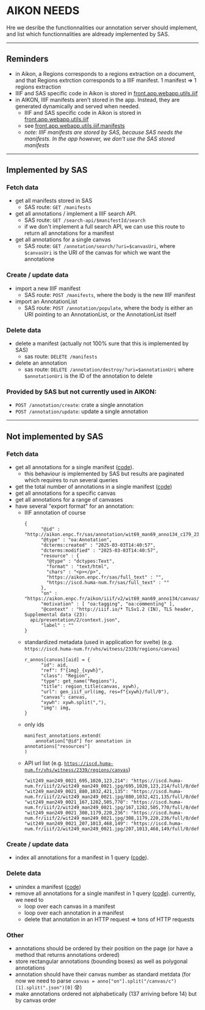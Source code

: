 # AIKON NEEDS

Hre we desribe the functionnalities our annotation server should implement, and list which functionnalities are aldready implemented by SAS.

---

## Reminders

- in Aikon, a Regions corresponds to a regions extraction on a document, and that Regions extrction corresponds to a IIIF manifest. 1 manifest => 1 regions extraction
- IIIF and SAS specific code in Aikon is stored in [front.app.webapp.utils.iiif](https://github.com/Aikon-platform/aikon/tree/main/front/app/webapp/utils/iiif)
- in AIKON, IIIF manifests aren't stored in the app. Instead, they are generated dynamically and served when needed.
    - IIIF and SAS specific code in Aikon is stored in [front.app.webapp.utils.iiif](https://github.com/Aikon-platform/aikon/tree/main/front/app/webapp/utils/iiif)
    - see [front.app.webapp.utils.iiif.manifests](https://github.com/Aikon-platform/aikon/blob/main/front/app/webapp/utils/iiif/manifest.py)
    - *note: IIIF manifests are stored by SAS, because SAS needs the manifests. In the app however, we don't use the SAS stored manifests*

---

## Implemented by SAS

### Fetch data

- get all manifests stored in SAS
    - SAS route: `GET /manifests`
- get all annotations / implement a IIIF search API. 
    - SAS route: `GET /search-api/$manifestId/search`
    - if we don't implement a full search API, we can use this route to return all annotations for a manifest
- get all annotations for a single canvas
    - SAS route: `GET /annotation/search/?uri=$canvasUri`, where `$canvasUri` is the URI of the canvas for which we want the annotatione

### Create / update data

- import a new IIIF manifest 
    - SAS route: `POST /manifests`, where the body is the new IIIF manifest
- import an AnnotationList 
    - SAS route: `POST /annotation/populate`, where the body is either an URI pointing to an AnnotationList, or the AnnotationList itself

### Delete data

- delete a manifest (actually not 100% sure that this is implemented by SAS)
    - sas route: `DELETE /manifests`
- delete an annotation
    - sas route: `DELETE /annotation/destroy/?uri=$annotationUri` where `$annotationUri` is the ID of the annotation to delete

### Provided by SAS but not currently used in AIKON:

- `POST /annotation/create`: crate a single annotation
- `POST /annotation/update`: update a single annotation

---

## Not implemented by SAS

### Fetch data

- get all annotations for a single manifest ([code](https://github.com/Aikon-platform/aikon/blob/cc8430c52e205e6a1c04c4ae84f69126fb5a3bda/front/app/webapp/utils/iiif/annotation.py#L32)).
    - this behaviour is implemented by SAS but results are paginated which requires to run several queries
- get the total number of annotations in a single manifest ([code](https://github.com/Aikon-platform/aikon/blob/cc8430c52e205e6a1c04c4ae84f69126fb5a3bda/front/app/webapp/utils/iiif/annotation.py#L648))
- get all annotations for a specific canvas
- get all annotations for a range of canvases
- have several "export format" for an annotation:
    - IIIF annotation of course
      ```
      {
            "@id" : "http://aikon.enpc.fr/sas/annotation/wit69_man69_anno134_c179_23f885ed66914139ab7d67d22f8f8f46",
            "@type" : "oa:Annotation",
            "dcterms:created" : "2025-03-03T14:40:57",
            "dcterms:modified" : "2025-03-03T14:40:57",
            "resource" : {
              "@type" : "dctypes:Text",
              "format" : "text/html",
              "chars" : "<p></p>",
              "https://aikon.enpc.fr/sas/full_text" : "",
              "https://iscd.huma-num.fr/sas/full_text" : ""
            },
            "on" : "https://aikon.enpc.fr/aikon/iiif/v2/wit69_man69_anno134/canvas/c179.json#xywh=52,1221,891,54",
            "motivation" : [ "oa:tagging", "oa:commenting" ],
            "@context" : "http://iiif.io/* TLSv1.2 (IN), TLS header, Supplemental data (23):
        api/presentation/2/context.json",
            "label" : ""
      }
      ```
    - standardized metadata (used in application for svelte) (e.g. `https://iscd.huma-num.fr/vhs/witness/2339/regions/canvas`)
      ```
      r_annos[canvas][aid] = {
            "id": aid,
            "ref": f"{img}_{xywh}",
            "class": "Region",
            "type": get_name("Regions"),
            "title": region_title(canvas, xywh),
            "url": gen_iiif_url(img, res=f"{xywh}/full/0"),
            "canvas": canvas,
            "xywh": xywh.split(","),
            "img": img,
      }
      ```
    - only ids
      ```
      manifest_annotations.extend(
          annotation["@id"] for annotation in annotations["resources"]
      )
      ```
    - API url list (e.g. [`https://iscd.huma-num.fr/vhs/witness/2339/regions/canvas`](https://iscd.huma-num.fr/vhs/wit249_man249_anno249/list/))
      ```
      "wit249_man249_0021_695,1020,123,214": "https://iscd.huma-num.fr/iiif/2/wit249_man249_0021.jpg/695,1020,123,214/full/0/default.jpg",
      "wit249_man249_0021_880,1032,421,135": "https://iscd.huma-num.fr/iiif/2/wit249_man249_0021.jpg/880,1032,421,135/full/0/default.jpg",
      "wit249_man249_0021_167,1282,505,770": "https://iscd.huma-num.fr/iiif/2/wit249_man249_0021.jpg/167,1282,505,770/full/0/default.jpg",
      "wit249_man249_0021_308,1179,220,236": "https://iscd.huma-num.fr/iiif/2/wit249_man249_0021.jpg/308,1179,220,236/full/0/default.jpg",
      "wit249_man249_0021_207,1013,468,149": "https://iscd.huma-num.fr/iiif/2/wit249_man249_0021.jpg/207,1013,468,149/full/0/default.jpg"
      ```

### Create / update data

- index all annotations for a manifest in 1 query ([code](https://github.com/Aikon-platform/aikon/blob/cc8430c52e205e6a1c04c4ae84f69126fb5a3bda/front/app/webapp/utils/iiif/annotation.py#L197)).

### Delete data

- unindex a manifest ([code](https://github.com/Aikon-platform/aikon/blob/cc8430c52e205e6a1c04c4ae84f69126fb5a3bda/front/app/webapp/utils/iiif/annotation.py#L769))
- remove all annotations for a single manifest in 1 query ([code](https://github.com/Aikon-platform/aikon/blob/cc8430c52e205e6a1c04c4ae84f69126fb5a3bda/front/app/webapp/utils/iiif/annotation.py#L798)). currently, we need to 
    - loop over each canvas in a manifest
    - loop over each annotation in a manifest
    - delete that annotation in an HTTP request => tons of HTTP requests

### Other

- annotations should be ordered by their position on the page (or have a method that returns annotations ordered)
- store rectangular annotations (bounding boxes) as well as polygonal annotations
- annotation should have their canvas number as standard metdata (for now we need to parse `canvas = anno["on"].split("/canvas/c")[1].split(".json")[0]` 😰)
- make annotations ordered not alphabetically (137 arriving before 14) but by canvas order


